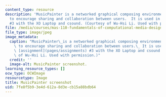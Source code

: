 ```yaml
---
content_type: resource
description: 'MusicPainter is a networked graphical composing environment which aims
  to encourage sharing and collaboration between users.  It is used in class assignment
  #3 with the XO Laptop and csound. (Courtesy of Wu-Hsi Li. Used with permission.)'
file: /media/courses/mas-110-fundamentals-of-computational-media-design-fall-2008/7fe8f5b93e4d612a8d3ecb15a88bdb64_mas-110f08-th.jpg
file_type: image/jpeg
image_metadata:
  caption: "MusicPainter\_is a networked graphical composing environment which aims\
    \ to encourage sharing and collaboration between users.\_ It is used in class\
    \ [assignment](pages/assignments) #3 with the XO Laptop and csound. (Courtesy\
    \ of Wu-Hsi Li. Used with permission.)"
  credit: ''
  image-alt: MusicPainter screenshot.
learning_resource_types: []
ocw_type: OCWImage
resourcetype: Image
title: MusicPainter screenshot
uid: 7fe8f5b9-3e4d-612a-8d3e-cb15a88bdb64
---
```

